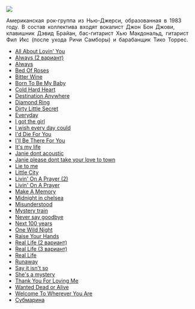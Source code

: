 ![](/songs/abc/Bon%20Jovi/bon_jovi.jpg)  

Американская рок-группа из Нью-Джерси, образованная в 1983 году. В состав коллектива входят вокалист Джон Бон Джови, клавишник Дэвид Брайан, бас-гитарист Хью Макдональд, гитарист Фил Икс (после ухода Ричи Самборы) и барабанщик Тико Торрес.

* [All About Lovin' You](/songs/abc/Bon%20Jovi/All%20About%20Lovin'%20You)
* [Always (2 вариант)](/songs/abc/Bon%20Jovi/Always%20(2%20вариант))
* [Always](/songs/abc/Bon%20Jovi/Always)
* [Bed Of Roses](/songs/abc/Bon%20Jovi/Bed%20Of%20Roses)
* [Bitter Wine](/songs/abc/Bon%20Jovi/Bitter%20Wine)
* [Born To Be My Baby](/songs/abc/Bon%20Jovi/Born%20To%20Be%20My%20Baby)
* [Cold Hard Heart](/songs/abc/Bon%20Jovi/Cold%20Hard%20Heart)
* [Destination Anywhere](/songs/abc/Bon%20Jovi/Destination%20Anywhere)
* [Diamond Ring](/songs/abc/Bon%20Jovi/Diamond%20Ring)
* [Dirty Little Secret](/songs/abc/Bon%20Jovi/Dirty%20Little%20Secret)
* [Everyday](/songs/abc/Bon%20Jovi/Everyday)
* [I got the girl](/songs/abc/Bon%20Jovi/I%20got%20the%20girl)
* [I wish every day could](/songs/abc/Bon%20Jovi/I%20wish%20every%20day%20could)
* [I'd Die For You](/songs/abc/Bon%20Jovi/I'd%20Die%20For%20You)
* [I'll Be There For You](/songs/abc/Bon%20Jovi/I'll%20Be%20There%20For%20You)
* [It's my life](/songs/abc/Bon%20Jovi/It's%20my%20life)
* [Janie dont acoustic](/songs/abc/Bon%20Jovi/Janie%20dont%20acoustic)
* [Janie please dont take your love to town](/songs/abc/Bon%20Jovi/Janie%20please%20dont%20take%20your%20love%20to%20town)
* [Lie to me](/songs/abc/Bon%20Jovi/Lie%20to%20me)
* [Little City](/songs/abc/Bon%20Jovi/Little%20City)
* [Livin' On A Prayer (2)](/songs/abc/Bon%20Jovi/Livin'%20On%20A%20Prayer%20(2))
* [Livin' On A Prayer](/songs/abc/Bon%20Jovi/Livin'%20On%20A%20Prayer)
* [Make A Memory](/songs/abc/Bon%20Jovi/Make%20A%20Memory)
* [Midnight in chelsea](/songs/abc/Bon%20Jovi/Midnight%20in%20chelsea)
* [Misunderstood](/songs/abc/Bon%20Jovi/Misunderstood)
* [Mystery train](/songs/abc/Bon%20Jovi/Mystery%20train)
* [Never say goodbye](/songs/abc/Bon%20Jovi/Never%20say%20goodbye)
* [Next 100 years](/songs/abc/Bon%20Jovi/Next%20100%20years)
* [One Wild Night](/songs/abc/Bon%20Jovi/One%20Wild%20Night)
* [Raise Your Hands](/songs/abc/Bon%20Jovi/Raise%20Your%20Hands)
* [Real Life (2 вариант)](/songs/abc/Bon%20Jovi/Real%20Life%20(2%20вариант))
* [Real Life (3 вариант)](/songs/abc/Bon%20Jovi/Real%20Life%20(3%20вариант))
* [Real Life](/songs/abc/Bon%20Jovi/Real%20Life)
* [Runaway](/songs/abc/Bon%20Jovi/Runaway)
* [Say it isn't so](/songs/abc/Bon%20Jovi/Say%20it%20isn't%20so)
* [She's a mystery](/songs/abc/Bon%20Jovi/She's%20a%20mystery)
* [Thank You For Loving Me](/songs/abc/Bon%20Jovi/Thank%20You%20For%20Loving%20Me)
* [Wanted Dead or Alive](/songs/abc/Bon%20Jovi/Wanted%20Dead%20or%20Alive)
* [Welcome To Wherever You Are](/songs/abc/Bon%20Jovi/Welcome%20To%20Wherever%20You%20Are)
* [Субмарина](/songs/abc/Bon%20Jovi/Субмарина)